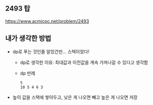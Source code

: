 ## 2493 탑

<https://www.acmicpc.net/problem/2493>

## 내가 생각한 방법

<!-- ![이미지](./img.png) -->

- dp로 푸는 것인줄 알았건만... 스택이었다!

  - dp로 생각한 이유: 최대값과 이전값을 계속 가져나갈 수 있다고 생각함
  - dp 반례

    ```
    5
    10 5 4 6 3
    ```

- 높이 값을 스택에 쌓아두고, 낮은 게 나오면 빼고 높은 게 나오면 저장

